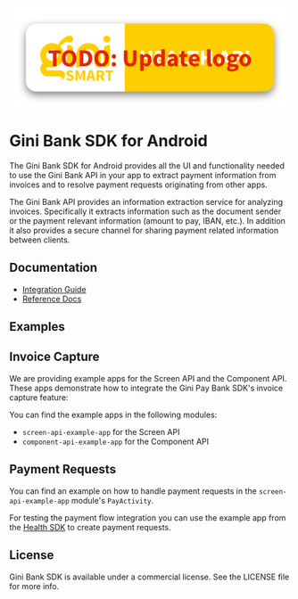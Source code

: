 ![Gini Bank SDK for Android](logo.png)

Gini Bank SDK for Android
=========================

The Gini Bank SDK for Android provides all the UI and functionality needed to use the Gini Bank API in your app to
extract payment information from invoices and to resolve payment requests originating from other apps.

The Gini Bank API provides an information extraction service for analyzing invoices. Specifically it extracts information
such as the document sender or the payment relevant information (amount to pay, IBAN, etc.). In addition it also
provides a secure channel for sharing payment related information between clients.

Documentation
-------------
* [Integration Guide](https://developer.gini.net/gini-mobile-android/bank-sdk/sdk/html/)
* [Reference Docs](http://developer.gini.net/gini-mobile-android/bank-sdk/sdk/dokka/index.html)

Examples
--------

## Invoice Capture

We are providing example apps for the Screen API and the Component API. These apps demonstrate how
to integrate the Gini Pay Bank SDK's invoice capture feature:

You can find the example apps in the following modules:

- `screen-api-example-app` for the Screen API
- `component-api-example-app` for the Component API

## Payment Requests

You can find an example on how to handle payment requests in the `screen-api-example-app` module's `PayActivity`. 

For testing the payment flow integration you can use the example app from the [Health
SDK](https://github.com/gini/gini-mobile-android/tree/main/health-sdk#example-apps) to create payment requests.
 
## License

Gini Bank SDK is available under a commercial license.
See the LICENSE file for more info.
